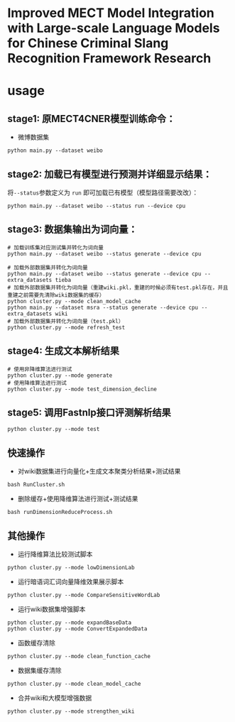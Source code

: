 # Improved MECT Model Integration with Large-scale Language Models for Chinese Criminal Slang Recognition Framework Research

# usage

## stage1: 原MECT4CNER模型训练命令：

- 微博数据集

```shell
python main.py --dataset weibo
```

## stage2: 加载已有模型进行预测并详细显示结果：

将``--status``参数定义为 ``run`` 即可加载已有模型（模型路径需要改改）：

```shell
python main.py --dataset weibo --status run --device cpu
```

## stage3: 数据集输出为词向量：

```shell
# 加载训练集对应测试集并转化为词向量
python main.py --dataset weibo --status generate --device cpu

# 加载外部数据集并转化为词向量
python main.py --dataset weibo --status generate --device cpu --extra_datasets tieba
# 加载外部数据集并转化为词向量（重建wiki.pkl，重建的时候必须有test.pkl存在，并且重建之前需要先清除wiki数据集的缓存）
python cluster.py --mode clean_model_cache
python main.py --dataset msra --status generate --device cpu --extra_datasets wiki
# 加载外部数据集并转化为词向量（test.pkl）
python cluster.py --mode refresh_test
```

## stage4: 生成文本解析结果

```shell
# 使用非降维算法进行测试
python cluster.py --mode generate
# 使用降维算法进行测试
python cluster.py --mode test_dimension_decline
```

## stage5: 调用Fastnlp接口评测解析结果

```shell
python cluster.py --mode test
```

## 快速操作

- 对wiki数据集进行向量化+生成文本聚类分析结果+测试结果
```shell
bash RunCluster.sh
```

- 删除缓存+使用降维算法进行测试+测试结果
```shell
bash runDimensionReduceProcess.sh
```

## 其他操作

- 运行降维算法比较测试脚本
```shell
python cluster.py --mode lowDimensionLab
```
- 运行暗语词汇词向量降维效果展示脚本
```shell
python cluster.py --mode CompareSensitiveWordLab
```
- 运行wiki数据集增强脚本
```shell
python cluster.py --mode expandBaseData
python cluster.py --mode ConvertExpandedData
```
- 函数缓存清除
```shell
python cluster.py --mode clean_function_cache
```
- 数据集缓存清除
```shell
python cluster.py --mode clean_model_cache
```
- 合并wiki和大模型增强数据
```shell
python cluster.py --mode strengthen_wiki
```